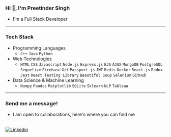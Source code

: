 ### Hi 👋, I'm Preetinder Singh

- I'm a Full Stack Developer

---

### Tech Stack

- Programming Languages  
  - `C++` `Java` `Python` 
- Web Technologies
  - `HTML` `CSS` `Javascript` `Node.js` `Express.js` `EJS` `AJAX` `MongoDB` `PostgreSQL` `Sequelize` `Firebase` `Git` `Passport.js` `JWT` `Redis` `Docker` `React.js` `Redux` `Jest` `React Testing Library` `Beautiful Soup` `Selenium` `GitHub`
- Data Science & Machine Learning
  - `Numpy` `Pandas` `Matplotlib` `SQLite` `Sklearn` `NLP` `Tableau`

---

### Send me a message!

- I am open to collaborations, here's where you can find me 
<br>
<a href="https://www.linkedin.com/in/preetindersingh072/"><img alt="Linkedin" src="https://img.shields.io/badge/linkedin-0077B5?logo=linkedin&logoColor=white&style=for-the-badge" /></a>
